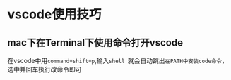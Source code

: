 # vscode使用技巧

## mac下在Terminal下使用命令打开vscode

在vscode中用`command+shift+p`,输入`shell `就会自动跳出```在PATH中安装code命令```，选中并回车执行改命令即可